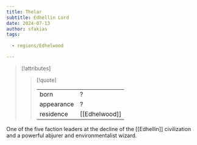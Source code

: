 ```yaml
---
title: Thelar
subtitle: Edhellin Lord
date: 2024-07-13
author: sfakias
tags:
  
  - regions/Edhelwood

---
```

> [!attributes]
> 
> > [!quote]
> >
> > | | |
> > | --- | --- |
> > | born | ? |
> > | appearance | ? |
> > | residence | [[Edhelwood]] |

One of the five faction leaders at the decline of the [[Edhellin]] civilization and a powerful abjurer and environmentalist wizard.